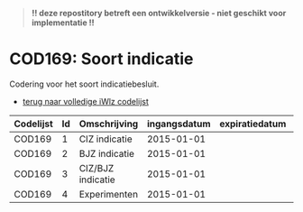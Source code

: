 > **!! deze repostitory betreft een ontwikkelversie - niet geschikt voor implementatie !!**
# COD169: Soort indicatie	
Codering voor het soort indicatiebesluit.

* [terug naar volledige iWlz codelijst](../../iWlz-codelijsten.md)

|Codelijst|Id|Omschrijving|ingangsdatum|expiratiedatum|mutatiedatum|mutatie|
|:--|:--|:--|:--|:--|:--|:--|
|	COD169	|	1	|	CIZ indicatie	|	2015-01-01	|		|		|		|
|	COD169	|	2	|	BJZ indicatie	|	2015-01-01	|		|		|		|
|	COD169	|	3	|	CIZ/BJZ indicatie	|	2015-01-01	|		|		|		|
|	COD169	|	4	|	Experimenten	|	2015-01-01	|		|		|		|

